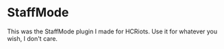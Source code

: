 # StaffMode
This was the StaffMode plugin I made for HCRiots. Use it for whatever you wish, I don't care.
